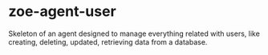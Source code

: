 zoe-agent-user
================

Skeleton of an agent designed to manage everything related with users, like creating, deleting, updated, retrieving data from a database.
